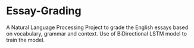 # Essay-Grading
A Natural Language Processing Project to grade the English essays based on vocabulary, grammar and context. Use of BiDirectional LSTM model to train the model.
